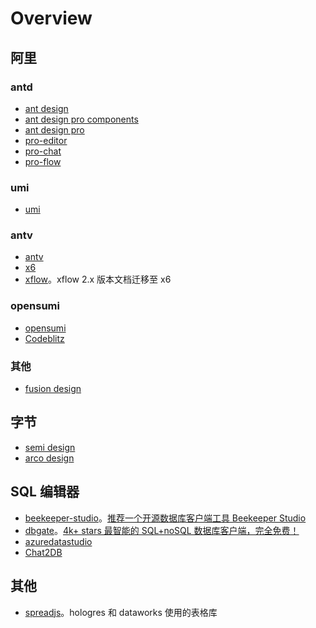 # Overview

## 阿里

### antd

* [ant design](https://ant-design.antgroup.com/components/overview-cn/)
* [ant design pro components](https://pro-components.antdigital.dev/components)
* [ant design pro](https://pro.ant.design/zh-CN/)
* [pro-editor](https://github.com/ant-design/pro-editor)
* [pro-chat](https://github.com/ant-design/pro-chat)
* [pro-flow](https://github.com/ant-design/pro-flow)

### umi

* [umi](https://umijs.org/)

### antv

* [antv](https://antv.antgroup.com/)
* [x6](https://x6.antv.antgroup.com/)
* [xflow](https://x6.antv.antgroup.com/xflow/guide/introduction)。xflow 2.x 版本文档迁移至 x6

### opensumi

* [opensumi](https://opensumi.com/zh)
* [Codeblitz](https://codeblitz.opensumi.com/zh)

### 其他

* [fusion design](https://fusion.design/pc/)

## 字节

* [semi design](https://semi.design/zh-CN/)
* [arco design](https://arco.design/)

## SQL 编辑器

* [beekeeper-studio](https://github.com/beekeeper-studio/beekeeper-studio)。[推荐一个开源数据库客户端工具 Beekeeper Studio](https://mp.weixin.qq.com/s?__biz=MzAxNTMzNDQxNQ==&mid=2247484272&idx=1&sn=4126f2dbcada1913277153a194f820e9&chksm=9b84ee10acf367063e6ee89b953522da4916953b30705201e8de1435123bddc540534cd6b2e9&mpshare=1&scene=1&srcid=0306xMvoxhjwG4mhXFFVCZsV&sharer_shareinfo=2ce66f906c6177d0737b5a6c58238a40&sharer_shareinfo_first=a5ec4b383159220b1ff2895ec493743f&version=4.1.10.99312&platform=mac#rd)
* [dbgate](https://github.com/dbgate/dbgate)。[4k+ stars 最智能的 SQL+noSQL 数据库客户端，完全免费！](https://mp.weixin.qq.com/s?__biz=Mzg3ODUzMjI5Ng==&mid=2247497967&idx=1&sn=5fe342a437c65d893d4f5ff7e186d4e5&chksm=cf10fb48f867725ecd92e5d60a498bd29ac84797c093fe1cc021015c5ef2dd385845d9e0a8fb&mpshare=1&scene=1&srcid=0303163GaVcKXp5gn7b9KoRR&sharer_shareinfo=799dda35c6473f086b8ff577ba0317fa&sharer_shareinfo_first=ef006479280b02193a93a40c6d336bcc&version=4.1.10.99312&platform=mac#rd)
* [azuredatastudio](https://github.com/microsoft/azuredatastudio)
* [Chat2DB](https://github.com/chat2db/Chat2DB)

## 其他

* [spreadjs](https://www.grapecity.com.cn/developer/spreadjs)。hologres 和 dataworks 使用的表格库
